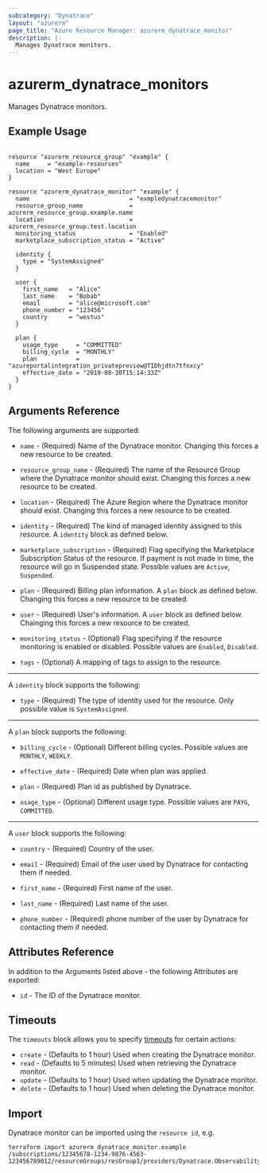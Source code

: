 ```yaml
---
subcategory: "Dynatrace"
layout: "azurerm"
page_title: "Azure Resource Manager: azurerm_dynatrace_monitor"
description: |-
  Manages Dynatrace monitors.
---
```


# azurerm_dynatrace_monitors

Manages Dynatrace monitors.

## Example Usage

```hcl

resource "azurerm_resource_group" "example" {
  name     = "example-resources"
  location = "West Europe"
}

resource "azurerm_dynatrace_monitor" "example" {
  name                            = "exmpledynatracemonitor"
  resource_group_name             = azurerm_resource_group.example.name
  location                        = azurerm_resource_group.test.location
  monitoring_status               = "Enabled"
  marketplace_subscription_status = "Active"

  identity {
    type = "SystemAssigned"
  }

  user {
    first_name   = "Alice"
    last_name    = "Bobab"
    email        = "alice@microsoft.com"
    phone_number = "123456"
    country      = "westus"
  }

  plan {
    usage_type     = "COMMITTED"
    billing_cycle  = "MONTHLY"
    plan           = "azureportalintegration_privatepreview@TIDhjdtn7tfnxcy"
    effective_date = "2019-08-30T15:14:33Z"
  }
}
```

## Arguments Reference

The following arguments are supported:

* `name` - (Required) Name of the Dynatrace monitor. Changing this forces a new resource to be created.

* `resource_group_name` - (Required) The name of the Resource Group where the Dynatrace monitor should exist. Changing this forces a new resource to be created.

* `location` - (Required) The Azure Region where the Dynatrace monitor should exist. Changing this forces a new resource to be created.

* `identity` - (Required) The kind of managed identity assigned to this resource.  A `identity` block as defined below.

* `marketplace_subscription` - (Required) Flag specifying the Marketplace Subscription Status of the resource. If payment is not made in time, the resource will go in Suspended state. Possible values are `Active`, `Suspended`.

* `plan` - (Required) Billing plan information. A `plan` block as defined below. Changing this forces a new resource to be created.

* `user` - (Required) User's information. A `user` block as defined below. Chainging this forces a new resource to be created.

* `monitoring_status` - (Optional) Flag specifying if the resource monitoring is enabled or disabled. Possible values are `Enabled`, `Disabled`.

* `tags` - (Optional) A mapping of tags to assign to the resource.

---

A `identity` block supports the following:

* `type` - (Required) The type of identity used for the resource. Only possible value is `SystemAssigned`.

---

A `plan` block supports the following:

* `billing_cycle` - (Optional) Different billing cycles. Possible values are `MONTHLY`, `WEEKLY`.

* `effective_date` - (Required) Date when plan was applied.

* `plan` - (Required) Plan id as published by Dynatrace.

* `usage_type` - (Optional) Different usage type. Possible values are `PAYG`, `COMMITTED`.

---

A `user` block supports the following:

* `country` - (Required) Country of the user.

* `email` - (Required) Email of the user used by Dynatrace for contacting them if needed.

* `first_name` - (Required) First name of the user.

* `last_name` - (Required) Last name of the user.

* `phone_number` - (Required) phone number of the user by Dynatrace for contacting them if needed.

## Attributes Reference

In addition to the Arguments listed above - the following Attributes are exported:

* `id` - The ID of the Dynatrace monitor.

## Timeouts

The `timeouts` block allows you to specify [timeouts](https://www.terraform.io/language/resources/syntax#operation-timeouts) for certain actions:

* `create` - (Defaults to 1 hour) Used when creating the Dynatrace monitor.
* `read` - (Defaults to 5 minutes) Used when retrieving the Dynatrace monitor.
* `update` - (Defaults to 1 hour) Used when updating the Dynatrace monitor.
* `delete` - (Defaults to 1 hour) Used when deleting the Dynatrace monitor.

## Import

Dynatrace monitor can be imported using the `resource id`, e.g.

```shell
terraform import azurerm_dynatrace_monitor.example /subscriptions/12345678-1234-9876-4563-123456789012/resourceGroups/resGroup1/providers/Dynatrace.Observability/monitors/monitor1
```
